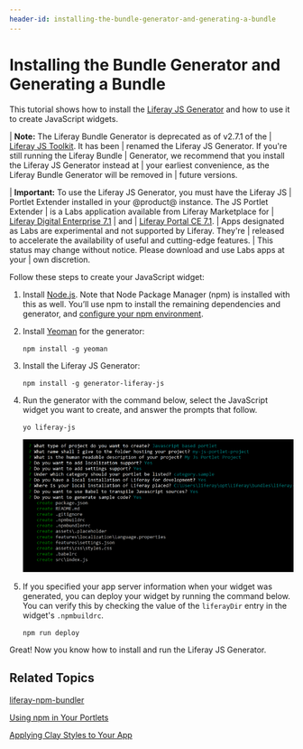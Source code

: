 ```yaml
---
header-id: installing-the-bundle-generator-and-generating-a-bundle
---
```


# Installing the Bundle Generator and Generating a Bundle

This tutorial shows how to install the 
[Liferay JS Generator](https://www.npmjs.com/package/generator-liferay-js) 
and how to use it to create JavaScript widgets. 

| **Note:** The Liferay Bundle Generator is deprecated as of v2.7.1 of the
| [Liferay JS Toolkit](https://github.com/liferay/liferay-js-toolkit). It has been
| renamed the Liferay JS Generator. If you're still running the Liferay Bundle
| Generator, we recommend that you install the Liferay JS Generator instead at
| your earliest convenience, as the Liferay Bundle Generator will be removed in
| future versions.

| **Important:** To use the Liferay JS Generator, you must have the Liferay JS
| Portlet Extender installed in your @product@ instance. The JS Portlet Extender
| is a Labs application available from Liferay Marketplace for
| [Liferay Digital Enterprise 7.1](https://web.liferay.com/marketplace/-/mp/application/115543020)
| and
| [Liferay Portal CE 7.1](https://web.liferay.com/marketplace/-/mp/application/115542926).
| Apps designated as Labs are experimental and not supported by Liferay. They're
| released to accelerate the availability of useful and cutting-edge features.
| This status may change without notice. Please download and use Labs apps at your
| own discretion.

Follow these steps to create your JavaScript widget:

1.  Install 
    [Node.js](http://nodejs.org/). 
    Note that Node Package Manager (npm) is installed with this as well. You’ll 
    use npm to install the remaining dependencies and generator, and 
    [configure your npm environment](/docs/7-1/reference/-/knowledge_base/r/setting-up-your-npm-environment).

2.  Install [Yeoman](http://yeoman.io/) for the generator:

        npm install -g yeoman

3.  Install the Liferay JS Generator:

        npm install -g generator-liferay-js

4.  Run the generator with the command below, select the JavaScript widget you 
    want to create, and answer the prompts that follow.

        yo liferay-js

    ![Figure 1: The liferay-bundle generator prompts you for widget options.](../../../images/liferay-js-generator-prompts.png)

5.  If you specified your app server information when your widget was 
    generated, you can deploy your widget by running the command below. You can 
    verify this by checking the value of the `liferayDir` entry in the widget's 
    `.npmbuildrc`.

        npm run deploy

Great! Now you know how to install and run the Liferay JS Generator. 

## Related Topics

[liferay-npm-bundler](/docs/7-1/reference/-/knowledge_base/r/liferay-npm-bundler)

[Using npm in Your Portlets](/docs/7-1/tutorials/-/knowledge_base/t/using-npm-in-your-portlets)

[Applying Clay Styles to Your App](/docs/7-1/tutorials/-/knowledge_base/t/applying-clay-styles-to-your-app)
